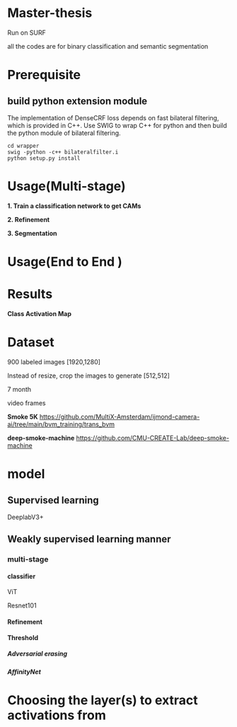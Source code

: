# Master-thesis
Run on SURF

all the codes are for binary classification and semantic segmentation

# Prerequisite


## build python extension module
The implementation of DenseCRF loss depends on fast bilateral filtering, which is provided in C++. Use SWIG to wrap C++ for python and then build the python module of bilateral filtering.
```
cd wrapper
swig -python -c++ bilateralfilter.i
python setup.py install
```
# Usage(Multi-stage)

**1. Train a classification network to get CAMs**

**2. Refinement**

**3. Segmentation**


# Usage(End to End )


# Results 

**Class Activation Map**

# Dataset

900 labeled images [1920,1280]

Instead of resize, crop the images to generate [512,512]



7 month 

video frames

**Smoke 5K**
https://github.com/MultiX-Amsterdam/ijmond-camera-ai/tree/main/bvm_training/trans_bvm

**deep-smoke-machine**
https://github.com/CMU-CREATE-Lab/deep-smoke-machine
# model

## Supervised learning
DeeplabV3+

## Weakly supervised learning manner

### multi-stage

#### classifier
ViT

Resnet101

#### Refinement

**Threshold**

##### Adversarial erasing

##### AffinityNet


#####
# Choosing the layer(s) to extract activations from

